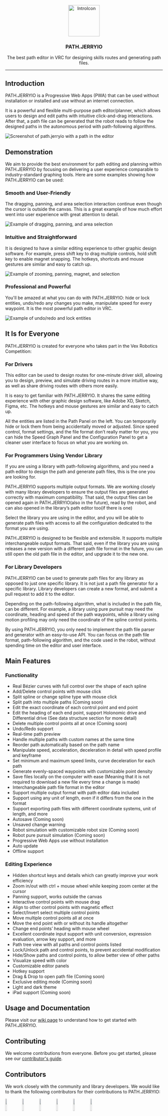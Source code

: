 <p align="center">
	<a href="https://path.jerryio.com/"><img src="./public/logo464.svg" alt="IntroIcon" width="100"></a>
</p>
<h3 align="center">PATH.JERRYIO</h3>
<p align="center">The best path editor in VRC for designing skills routes and generating path files.</p>

---

## Introduction

PATH.JERRYIO is a Progressive Web Apps (PWA) that can be used without installation or installed and use without an internet connection.

It is a powerful and flexible multi-purpose path editor/planner, which allows users to design and edit paths with intuitive click-and-drag interactions. After that, a path file can be generated that the robot reads to follow the designed paths in the autonomous period with path-following algorithms.

![Screenshot of path.jerryio with a path in the editor](./public/screenshot-1.png)


## Demonstration

We aim to provide the best environment for path editing and planning within PATH.JERRYIO by focusing on delivering a user experience comparable to industry-standard graphing tools. Here are some examples showing how PATH.JERRYIO can be used:

### Smooth and User-Friendly
The dragging, panning, and area selection interaction continue even though the cursor is outside the canvas. This is a great example of how much effort went into user experience with great attention to detail.

![Example of dragging, panning, and area selection](./public/editor-demo1.gif)

### Intuitive and Straightforward
It is designed to have a similar editing experience to other graphic design software. For example, press shift key to drag multiple controls, hold shift key to enable magnet snapping. The hotkeys, shortcuts and mouse gestures are similar and easy to catch up.

![Example of zooming, panning, magnet, and selection](./public/editor-demo2.gif)

### Professional and Powerful
You'll be amazed at what you can do with PATH.JERRYIO: hide or lock entities, undo/redo any changes you make, manipulate speed for every waypoint. It is the most powerful path editor in VRC.

![Example of undo/redo and lock entities](./public/editor-demo3.gif)


## It Is for Everyone

PATH.JERRYIO is created for everyone who takes part in the Vex Robotics Competition:

### For Drivers
This editor can be used to design routes for one-minute driver skill, allowing you to design, preview, and simulate driving routes in a more intuitive way, as well as share driving routes with others more easily.

It is easy to get familiar with PATH.JERRYIO. It shares the same editing experience with other graphic design software, like Adobe XD, Sketch, Figma, etc. The hotkeys and mouse gestures are similar and easy to catch up.

All the entities are listed in the Path Panel on the left. You can temporarily hide or lock them from being accidentally moved or adjusted. Since speed control, format settings, and the file format don’t really matter for you, you can hide the Speed Graph Panel and the Configuration Panel to get a cleaner user interface to focus on what you are working on.

### For Programmers Using Vendor Library
If you are using a library with path-following algorithms, and you need a path editor to design the path and generate path files, this is the one you are looking for.

PATH.JERRYIO supports multiple output formats. We are working closely with many library developers to ensure the output files are generated correctly with maximum compatibility. That said, the output files can be opened again in PATH.JERRYIO(also in the future), read by the robot, and can also opened in the library’s path editor too(if there is one)

Select the library you are using in the editor, and you will be able to generate path files with access to all the configuration dedicated to the format you are using.

PATH.JERRYIO is designed to be flexible and extensible. It supports multiple interchangeable output formats. That said, even if the library you are using releases a new version with a different path file format in the future, you can still open the old path file in the editor, and upgrade it to the new one.

### For Library Developers
PATH.JERRYIO can be used to generate path files for any library as opposed to just one specific library. It is not just a path file generator for a specific library. Library developers can create a new format, and submit a pull request to add it to the editor.

Depending on the path-following algorithm, what is included in the path file, can be different. For example, a library using pure pursuit may need the coordinate, heading and speed of the path waypoints, while a library using motion profiling may only need the coordinate of the spline control points.

By using PATH.JERRYIO, you only need to implement the path file parser and generator with an easy-to-use API. You can focus on the path file format, path-following algorithm, and the code used in the robot, without spending time on the editor and user interface. 


## Main Features

### Functionality
- Real Bézier curves with full control over the shape of each spline
- Add/Delete control points with mouse click
- Split spline or change spline type with mouse click
- Split path into multiple paths (Coming soon)
- Edit the exact coordinate of each control point and end point
- Edit the heading of each end point, support Holonomic drive and Differential drive (See data structure section for more detail)
- Delete multiple control points all at once (Coming soon)
- Undo/Redo support
- Real-time path preview
- Handle multiple paths with custom names at the same time
- Reorder path automatically based on the path name
- Manipulate speed, acceleration, deceleration in detail with speed profile and keyframe
- Set minimum and maximum speed limits, curve deceleration for each path
- Generate evenly-spaced waypoints with customizable point density
- Save files locally on the computer with ease (Meaning that it is not required to download a new file every time a change is made)
- Interchangeable path file format in the editor
- Support multiple output format with path editor data included
- Support using any unit of length, even if it differs from the one in the format 
- Support exporting path files with different coordinate systems, unit of length, and more
- Autosave (Coming soon)
- Unsaved change warning
- Robot simulation with customizable robot size (Coming soon)
- Robot pure pursuit simulation (Coming soon)
- Progressive Web Apps use without installation
- Auto update
- Offline support

### Editing Experience
- Hidden shortcut keys and details which can greatly improve your work efficiency
- Zoom in/out with ctrl + mouse wheel while keeping zoom center at the cursor
- Panning support, works outside the canvas
- Interactive control points with mouse drag
- Align to other control points with magnetic effect
- Select/Invert select multiple control points
- Move multiple control points all at once
- Move the end point with or without its handle altogether
- Change end points’ heading with mouse wheel
- Excellent coordinate input support with unit conversion, expression evaluation, arrow key support, and more
- Path tree view with all paths and control points listed
- Lock/Unlock path and control points, to prevent accidental modification
- Hide/Show paths and control points, to allow better view of other paths
- Visualize speed with color
- Customizable editor panels
- Hotkey support
- Drag & Drop to open path file (Coming soon)
- Exclusive editing mode (Coming soon)
- Light and dark theme
- iPad support (Coming soon)


## Usage and Documentation

Please visit our [wiki page](https://github.com/Jerrylum/path.jerryio/wiki) to understand how to get started with PATH.JERRYIO.


## Contributing

We welcome contributions from everyone. Before you get started, please see our [contributor's guide](./CONTRIBUTING.md).


## Contributors

We work closely with the community and library developers. We would like to thank the following contributors for their contributions to PATH.JERRYIO: 

<a href="https://github.com/BattleCh1cken" title="Felix Hass"><img src="https://images.weserv.nl/?url=https://avatars.githubusercontent.com/u/75806385?v=4&mask=circle&maxage=7d" alt="" width="10%"/></a>
<a href="https://github.com/Exortions" title="Exortions"><img src="https://images.weserv.nl/?url=https://avatars.githubusercontent.com/u/75327059?v=4&mask=circle&maxage=7d" alt="" width="10%"/></a>
<a href="https://github.com/JohnDoeAntler" title="John Doe Antler"><img src="https://images.weserv.nl/?url=https://avatars.githubusercontent.com/u/16289028?v=4&mask=circle&maxage=7d" alt="" width="10%"/></a>
<a href="https://github.com/Rocky14683" title="THERocky"><img src="https://images.weserv.nl/?url=https://avatars.githubusercontent.com/u/101498190?v=4&mask=circle&maxage=7d" alt="" width="10%"/></a>
<a href="https://github.com/SizzinSeal" title="Liam Teale"><img src="https://images.weserv.nl/?url=https://avatars.githubusercontent.com/u/111480281?v=4&mask=circle&maxage=7d" alt="" width="10%"/></a>
<a href="https://github.com/SunkenSplash" title="William Castro"><img src="https://images.weserv.nl/?url=https://avatars.githubusercontent.com/u/62484109?v=4&mask=circle&maxage=7d" alt="" width="10%"/></a>
